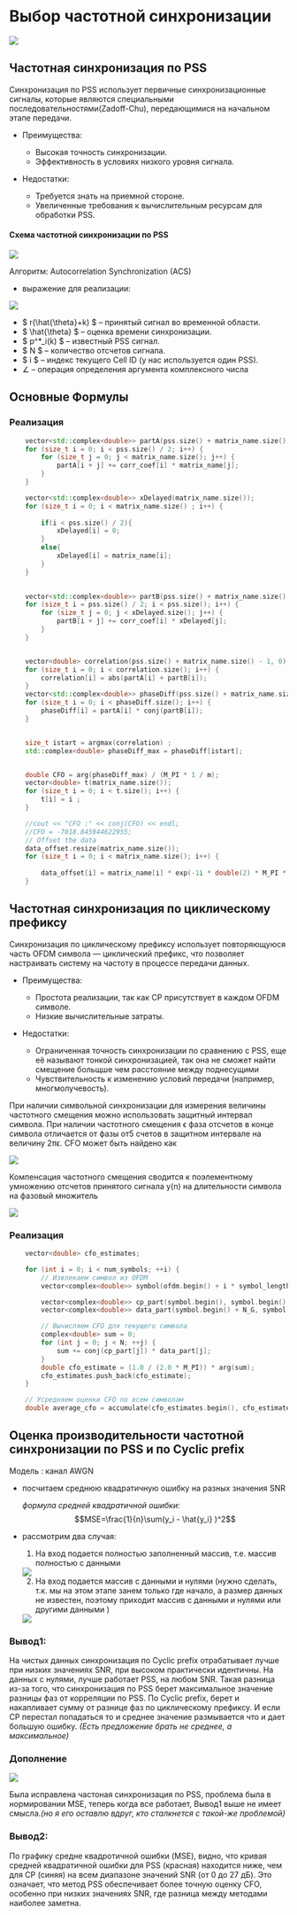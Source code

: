 # Выбор частотной синхронизации 

<img src = "photo/12.png">


## Частотная синхронизация по PSS

Синхронизация по PSS использует первичные синхронизационные сигналы, которые являются специальными последовательностями(Zadoff-Chu), передающимися на начальном этапе передачи. 

- Преимущества:
  - Высокая точность синхронизации.
  - Эффективность в условиях низкого уровня сигнала.

- Недостатки:
  - Требуется знать на приемной стороне.
  - Увеличенные требования к вычислительным ресурсам для обработки PSS.

#### Схема частотной синхронизации по PSS

<img src = "photo/pss1.jpg">

Алгоритм: Autocorrelation Synchronization (ACS)

- выражение для реализации:

<img src = "photo/pss2.jpg">

- $ r(\hat{\theta}+k) $ – принятый сигнал во временной области.
- $ \hat{\theta} $ – оценка времени синхронизации.
- $ p^*_i(k) $ – известный PSS сигнал.
- $ N $ – количество отсчетов сигнала.
- $ i $ – индекс текущего Cell ID (у нас используется один PSS).
- $\angle$ – операция определения аргумента комплексного числа

## Основные Формулы


### Реализация 
```c++
    vector<std::complex<double>> partA(pss.size() + matrix_name.size() - 1, 0);
    for (size_t i = 0; i < pss.size() / 2; i++) {
        for (size_t j = 0; j < matrix_name.size(); j++) {
            partA[i + j] += corr_coef[i] * matrix_name[j];
        }
    }

    vector<std::complex<double>> xDelayed(matrix_name.size());
    for (size_t i = 0; i < matrix_name.size() ; i++) {
        
        if(i < pss.size() / 2){
            xDelayed[i] = 0;
        }
        else{
            xDelayed[i] = matrix_name[i];
        }
    }

    
    vector<std::complex<double>> partB(pss.size() + matrix_name.size() - 1, 0);
    for (size_t i = pss.size() / 2; i < pss.size(); i++) {
        for (size_t j = 0; j < xDelayed.size(); j++) {
            partB[i + j] += corr_coef[i] * xDelayed[j];
        }
    }


    vector<double> correlation(pss.size() + matrix_name.size() - 1, 0);
    for (size_t i = 0; i < correlation.size(); i++) {
        correlation[i] = abs(partA[i] + partB[i]);
    }
    vector<std::complex<double>> phaseDiff(pss.size() + matrix_name.size() - 1, 0);
    for (size_t i = 0; i < phaseDiff.size(); i++) {
        phaseDiff[i] = partA[i] * conj(partB[i]);
    }


    size_t istart = argmax(correlation) ;
    std::complex<double> phaseDiff_max = phaseDiff[istart];


    double CFO = arg(phaseDiff_max) / (M_PI * 1 / m);
    vector<double> t(matrix_name.size());
    for (size_t i = 0; i < t.size(); i++) {
        t[i] = i ;
    }

    //cout << "CFO :" << conj(CFO) << endl;
    //CFO = -7018.845944622955;
    // Offset the data
    data_offset.resize(matrix_name.size());
    for (size_t i = 0; i < matrix_name.size(); i++) {
        
        data_offset[i] = matrix_name[i] * exp(-1i * double(2) * M_PI * conj(CFO) * double(t[i]/1920000));
    }
```


## Частотная синхронизация по циклическому префиксу

Синхронизация по циклическому префиксу использует повторяющуюся часть OFDM символа — циклический префикс, что позволяет настраивать систему на частоту в процессе передачи данных.

- Преимущества:
  - Простота реализации, так как CP присутствует в каждом OFDM символе.
  - Низкие вычислительные затраты.

- Недостатки:
  - Ограниченная точность синхронизации по сравнению с PSS, еще её называют тонкой синхронизацией, так она не сможет найти смещение больщше чем расстояние между поднесущими
  - Чувствительность к изменению условий передачи (например, многмолучевость).

При наличии символьной синхронизации для измерения величины частотного смещения можно использовать защитный интервал символа. При наличии
частотного смещения ϵ фаза отсчетов в конце символа отличается от фазы от5
счетов в защитном интервале на величину 2πϵ. CFO может быть найдено как

<img src = "photo/estim.png">


Компенсация частотного смещения сводится к поэлементному умножению отсчетов принятого сигнала y(n) на длительности символа на фазовый множитель

<img src = "photo/cor.png">

### Реализация 

```c++
    vector<double> cfo_estimates;

    for (int i = 0; i < num_symbols; ++i) {
        // Извлекаем символ из OFDM
        vector<complex<double>> symbol(ofdm.begin() + i * symbol_length, ofdm.begin() + (i + 1) * symbol_length);

        vector<complex<double>> cp_part(symbol.begin(), symbol.begin() + N_G);
        vector<complex<double>> data_part(symbol.begin() + N_G, symbol.begin() + N_G + N);

        // Вычисляем CFO для текущего символа
        complex<double> sum = 0;
        for (int j = 0; j < N; ++j) {
            sum += conj(cp_part[j]) * data_part[j];
        }
        double cfo_estimate = (1.0 / (2.0 * M_PI)) * arg(sum);
        cfo_estimates.push_back(cfo_estimate);
    }

    // Усредняем оценки CFO по всем символам 
    double average_cfo = accumulate(cfo_estimates.begin(), cfo_estimates.end(), 0.0) / cfo_estimates.size();

```


## Оценка производительности частотной синхронизации по PSS и по Cyclic prefix

Модель : канал AWGN

- посчитаем среднюю квадратичную ошибку на разных значения SNR

  *формула средней квадратичной ошибки:*
$$MSE=\frac{1}{n}\sum(y_i - \hat{y_i} )^2$$ 

- рассмотрим два случая:
  
  1. На вход подается полностью заполненный массив, т.е. массив полностью с данными 
  <img src = "photo/mse.jpg"> 

  2. На вход подается массив с данными и нулями (нужно сделать, т.к. мы на этом этапе занем только где начало, а размер данных не известен, поэтому приходит массив с данными и нулями или другими данными )

  <img src = "photo/mse_z.jpg"> 


### Вывод1: 
 На чистых данных синхронизация по Cyclic prefix отрабатывает лучше при низких значениях SNR, при высоком практически идентичны. На данных с нулями, лучше работает PSS, на любом SNR. Такая разница из-за того, что синхронизация по PSS берет максимальное значение разницы фаз от корреляции по PSS. По Cyclic prefix, берет и накапливает сумму от разнице фаз по циклическому префиксу. И если СP перестал попадаться то и среднее значение размывается что и дает большую ошибку. *(Есть предложение брать не среднее, а максимальное)* 

### Дополнение 

<img src = "photo/mse1.jpg"> 

 Была исправлена частоная синхронизация по PSS, проблема была в нормировании MSE, теперь когда все работает, Вывод1 выше не имеет смысла.*(но я его оставлю вдруг, кто сталкнется с такой-же проблемой)*
 
### Вывод2:
 По графику средне квадротичной ошибки (MSE), видно, что кривая средней квадратичной ошибки для PSS (красная) находится ниже, чем для CP (синяя) на всем диапазоне значений SNR (от 0 до 27 дБ).
 Это означает, что метод PSS обеспечивает более точную оценку CFO, особенно при низких значениях SNR, где разница между методами наиболее заметна.

